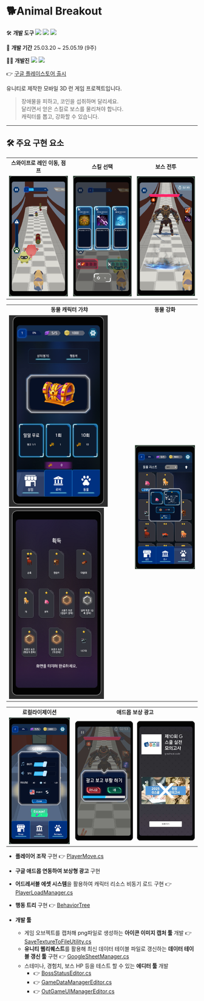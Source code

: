 #  🐕Animal Breakout

🛠️ **개발 도구**
 <img src="https://img.shields.io/badge/C%23-80247B?style=flat-square&logo=csharp&logoColor=white"/> <img src="https://img.shields.io/badge/Unity-000000?style=flat-square&logo=unity&logoColor=white"/>  <img src="https://img.shields.io/badge/EasyTutorial-005E9D?style=flat-square&logo=easytutorial&logoColor=white"/>

📅 **개발 기간**
 25.03.20 ~ 25.05.19 (9주)

🧑‍💻 **개발진**
 <img src="https://img.shields.io/badge/김희정, 민지규, 박민재-80247B?style=flat-square&logo=&logoColor=white"/> <img src="https://img.shields.io/badge/강지훈, 김용광, 이충림-005E9D?style=flat-square&logo=&logoColor=white"/> 

👉 [구글 플레이스토어 출시](https://play.google.com/store/apps/details?id=com.Kyungil.AnimalBreakOut&pcampaignid=web_share)

유니티로 제작한 모바일 3D 런 게임 프로젝트입니다.

> 장애물을 피하고, 코인을 섭취하며 달리세요.  
> 달리면서 얻은 스킬로 보스를 물리쳐야 합니다.  
> 캐릭터를 뽑고, 강화할 수 있습니다.

---

## 🛠️ 주요 구현 요소
<table>
  <tr>
    <td align="center"><strong>스와이프로 레인 이동, 점프</strong></td>
    <td align="center"><strong>스킬 선택</strong></td>
    <td align="center"><strong>보스 전투</strong></td>
  </tr>
  <tr>
    <td><img src="./Screenshot/플레이화면.png" width="250"/></td>
    <td><img src="./Screenshot/스킬선택화면.png" width="250"/></td>
    <td><img src="./Screenshot/스킬과보스전화면.png" width="250"/></td>
  </tr>
</table>

<table>
  <tr>
    <td align="center"><strong>동물 캐릭터 가챠</strong></td>
    <td align="center"><strong>동물 강화</strong></td>
  </tr>
  <tr>
    <td><img src="./Screenshot/가챠화면.png" width="260"/><img src="./Screenshot/가챠결과.png" width="250"/></td>
    <td><img src="./Screenshot/동물강화화면.png" width="250"/></td>
  </tr>
 
</table>
<table>
  <tr>
    <td align="center"><strong>로컬라이제이션</strong></td>
    <td align="center"><strong>애드몹 보상 광고</strong></td>
  </tr>
  <tr>
    <td><img src="./Screenshot/설정화면.png" width="250"/></td>
    <td><img src="./Screenshot/광고.jpg" width="500"/></td>
  </tr>
</table>

- **플레이어 조작** 구현 👉 [PlayerMove.cs](https://github.com/KALI-UM/Unity-AnimalBreakOut/blob/main/Assets/Scripts/Player/PlayerMove.cs)
   
- **구글 애드몹 연동하여 보상형 광고** 구현

- **어드레서블 에셋 시스템**을 활용하여 캐릭터 리소스 비동기 로드 구현 👉 [PlayerLoadManager.cs](https://github.com/KALI-UM/Unity-AnimalBreakOut/blob/main/Assets/Scripts/Managers/PlayerLoadManager.cs)

- **행동 트리** 구현 👉 [BehaviorTree](https://github.com/KALI-UM/Unity-AnimalBreakOut/tree/main/Assets/Scripts/BehaviourTree)
  
- **개발 툴**
  - 게임 오브젝트를 캡처해 png파일로 생성하는 **아이콘 이미지 캡처 툴** 개발 👉 [SaveTextureToFileUtility.cs](https://github.com/KALI-UM/Unity-AnimalBreakOut/blob/main/Assets/Scripts/IconStudio/SaveTextureToFileUtility.cs)
  - **유니티 웹리퀘스트**를 활용해 최신 데이터 테이블 파일로 갱신하는 **데이터 테이블 갱신 툴** 구현 👉 [GoogleSheetManager.cs](https://github.com/KALI-UM/Unity-AnimalBreakOut/blob/main/Assets/Scripts/Managers/GoogleSheetManager.cs#L59)
  - 스테미나, 경험치, 보스 HP 등을 테스트 할 수 있는 **에디터 툴** 개발
    - 👉 [BossStatusEditor.cs](https://github.com/KALI-UM/Unity-AnimalBreakOut/blob/main/Assets/Editor/BossStatusEditor.cs)
    - 👉 [GameDataManagerEditor.cs](https://github.com/KALI-UM/Unity-AnimalBreakOut/blob/main/Assets/Editor/GameDataManagerEditor.cs)
    - 👉 [OutGameUIManagerEditor.cs](https://github.com/KALI-UM/Unity-AnimalBreakOut/blob/main/Assets/Editor/OutGameUIManagerEditor.cs)
